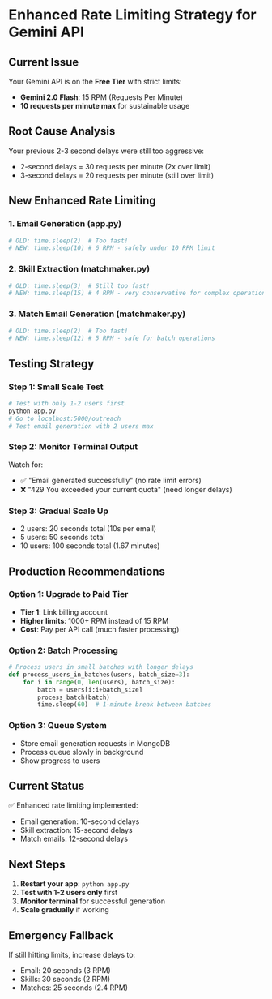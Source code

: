 # Enhanced Rate Limiting Strategy for Gemini API

## Current Issue
Your Gemini API is on the **Free Tier** with strict limits:
- **Gemini 2.0 Flash**: 15 RPM (Requests Per Minute)
- **10 requests per minute max** for sustainable usage

## Root Cause Analysis
Your previous 2-3 second delays were still too aggressive:
- 2-second delays = 30 requests per minute (2x over limit)
- 3-second delays = 20 requests per minute (still over limit)

## New Enhanced Rate Limiting

### 1. Email Generation (app.py)
```python
# OLD: time.sleep(2)  # Too fast!
# NEW: time.sleep(10) # 6 RPM - safely under 10 RPM limit
```

### 2. Skill Extraction (matchmaker.py)
```python
# OLD: time.sleep(3)  # Still too fast!
# NEW: time.sleep(15) # 4 RPM - very conservative for complex operations
```

### 3. Match Email Generation (matchmaker.py)
```python
# OLD: time.sleep(2)  # Too fast!
# NEW: time.sleep(12) # 5 RPM - safe for batch operations
```

## Testing Strategy

### Step 1: Small Scale Test
```bash
# Test with only 1-2 users first
python app.py
# Go to localhost:5000/outreach
# Test email generation with 2 users max
```

### Step 2: Monitor Terminal Output
Watch for:
- ✅ "Email generated successfully" (no rate limit errors)
- ❌ "429 You exceeded your current quota" (need longer delays)

### Step 3: Gradual Scale Up
- 2 users: 20 seconds total (10s per email)
- 5 users: 50 seconds total
- 10 users: 100 seconds total (1.67 minutes)

## Production Recommendations

### Option 1: Upgrade to Paid Tier
- **Tier 1**: Link billing account
- **Higher limits**: 1000+ RPM instead of 15 RPM
- **Cost**: Pay per API call (much faster processing)

### Option 2: Batch Processing
```python
# Process users in small batches with longer delays
def process_users_in_batches(users, batch_size=3):
    for i in range(0, len(users), batch_size):
        batch = users[i:i+batch_size]
        process_batch(batch)
        time.sleep(60)  # 1-minute break between batches
```

### Option 3: Queue System
- Store email generation requests in MongoDB
- Process queue slowly in background
- Show progress to users

## Current Status
✅ Enhanced rate limiting implemented:
- Email generation: 10-second delays
- Skill extraction: 15-second delays  
- Match emails: 12-second delays

## Next Steps
1. **Restart your app**: `python app.py`
2. **Test with 1-2 users only** first
3. **Monitor terminal** for successful generation
4. **Scale gradually** if working

## Emergency Fallback
If still hitting limits, increase delays to:
- Email: 20 seconds (3 RPM)
- Skills: 30 seconds (2 RPM)
- Matches: 25 seconds (2.4 RPM)
